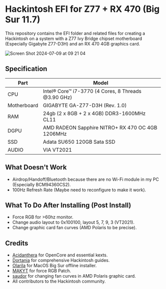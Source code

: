# Hackintosh EFI for Z77 + RX 470 (Big Sur 11.7)
This repository contains the EFI folder and related files for creating a Hackintosh on a system with a Z77 Ivy Bridge chipset motherboard (Especially Gigabyte Z77-D3H) and an RX 470 4GB graphics card.

![Screen Shot 2024-07-09 at 09 21 04](https://github.com/iamgalenc/hackintosh-z77-rx470/assets/100140425/291e9a28-84e6-4466-b743-d1aa1973f8d3)

## Specification
| Part | Model |
| ---  | --- |
| CPU | Intel® Core™ i7-3770 (4 Cores, 8 Threads @3.90 GHz) |
| Motherboard | GIGABYTE GA-Z77-D3H (Rev. 1.0) |
| RAM | 24gb (2 x 8GB + 2 x 4GB) DDR3-1600MHz CL11 |
| DGPU | AMD RADEON Sapphire NITRO+ RX 470 OC 4GB 1206MHz |
| SSD | Adata SU650 120GB Sata SSD |
| AUDIO | VIA VT2021 |

## What Doesn't Work
- Airdrop/Handoff/Bluetooth because there are no Wi-Fi module in my PC (Especially BCM94360CS2).
- 100Hz Refresh Rate (Maybe need to reconfigure to make it work).

## What To Do After Installing (Post Install) 
- Force RGB for >60hz monitor.
- Change audio layout to 0x100100, layout 5, 7, 9, 3 (VT2021).
- Change graphic card fan curves (AMD Polaris to be precise).

## Credits
- [Acidanthera](https://github.com/acidanthera) for OpenCore and essential kexts.
- [Dortania](https://dortania.github.io/) for comprehensive Hackintosh guides.
- [Olarila](https://www.olarila.com/) for MacOS Big Sur offline installer.
- [MAKYT](https://www.youtube.com/watch?v=cDNvpYGIl_4&t=1s) for force RGB Patch.
- [saudor](https://www.youtube.com/watch?v=NNg5ahTh8UE&t=120s) for changing fan curves in AMD Polaris graphic card.
- All contributors to the Hackintosh community.
